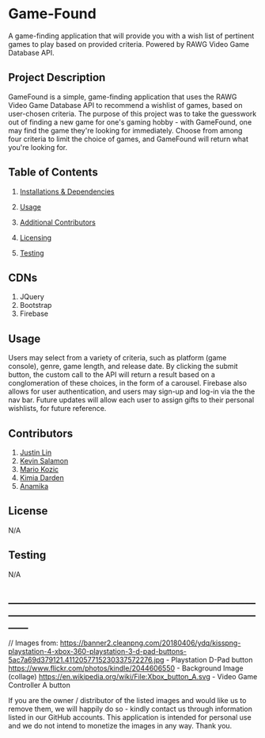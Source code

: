 # Game-Found
A game-finding application that will provide you with a wish list of pertinent games to play based on provided criteria. Powered by RAWG Video Game Database API.

## Project Description 

GameFound is a simple, game-finding application that uses the RAWG Video Game Database API to recommend a wishlist of games, based on user-chosen criteria. The purpose of this project was to take the guesswork out of finding a new game for one's gaming hobby - with GameFound, one may find the game they're looking for immediately. Choose from among four criteria to limit the choice of games, and GameFound will return what you're looking for.

## Table of Contents 

1. [Installations & Dependencies](##Installations-And-Dependencies)

2. [Usage](##Usage) 

3. [Additional Contributors](##Additional-Contributors)

4. [Licensing](##License) 

5. [Testing](##Testing)


## CDNs

1. JQuery
2. Bootstrap
3. Firebase

## Usage 

Users may select from a variety of criteria, such as platform (game console), genre, game length, and release date. By clicking the submit button, the custom call to the API will return a result based on a conglomeration of these choices, in the form of a carousel. Firebase also allows for user authentication, and users may sign-up and log-in via the the nav bar. Future updates will allow each user to assign gifts to their personal wishlists, for future reference.

## Contributors 

1. [Justin Lin](https://github.com/Chih-Chien-Lin)
2. [Kevin Salamon](https://github.com/kevin-salamon)
3. [Mario Kozic](https://github.com/KunZizinho)
4. [Kimia Darden](https://github.com/kimiadarden)
5. [Anamika](https://github.com/anam2028)


## License 

N/A

## Testing 

N/A


## ________________________________________________________________________________________________________

// Images from:
https://banner2.cleanpng.com/20180406/ydq/kisspng-playstation-4-xbox-360-playstation-3-d-pad-buttons-5ac7a69d379121.4112057715230337572276.jpg - Playstation D-Pad button
https://www.flickr.com/photos/kindle/2044606550 - Background Image (collage)
https://en.wikipedia.org/wiki/File:Xbox_button_A.svg - Video Game Controller A button

If you are the owner / distributor of the listed images and would like us to remove them, we will happily do so - kindly contact us through information listed in our GitHub accounts. This application is intended for personal use and we do not intend to monetize the images in any way. Thank you.